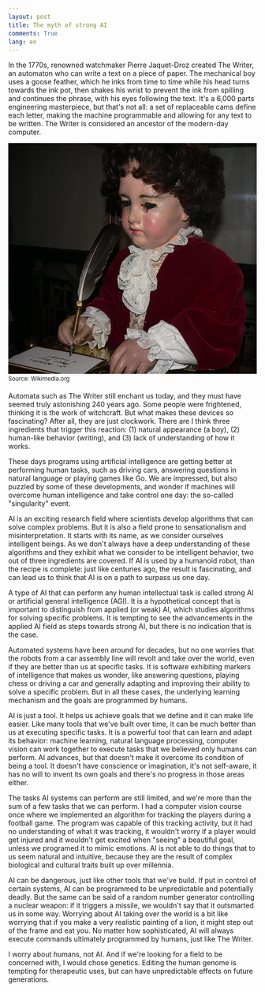 ```yaml
---
layout: post
title: The myth of strong AI
comments: True
lang: en
---
```


 In the 1770s, renowned watchmaker Pierre Jaquet-Droz created The Writer, an automaton who can write a text on a piece of paper. The mechanical boy uses a goose feather, which he inks from time to time while his head turns towards the ink pot, then shakes his wrist to prevent the ink from spilling and continues the phrase, with his eyes following the text. It's a 6,000 parts engineering masterpiece, but that's not all: a set of replaceable cams define each letter, making the machine programmable and allowing for any text to be written. The Writer is considered an ancestor of the modern-day computer.

 <!--more-->

 ![The Writer - Jaquet Droz](/assets/the-writer-jaquet-droz.jpg "The Writer")
 <sup>Source: Wikimedia.org</sup>

Automata such as The Writer still enchant us today, and they must have seemed truly astonishing 240 years ago. Some people were frightened, thinking it is the work of witchcraft. But what makes these devices so fascinating? After all, they are just clockwork. There are I think three ingredients that trigger this reaction: (1) natural appearance (a boy), (2) human-like behavior (writing), and (3) lack of understanding of how it works.

These days programs using artificial intelligence are getting better at performing human tasks, such as driving cars, answering questions in natural language or playing games like Go. We are impressed, but also puzzled by some of these developments, and wonder if machines will overcome human intelligence and take control one day: the so-called "singularity" event.

AI is an exciting research field where scientists develop algorithms that can solve complex problems. But it is also a field prone to sensationalism and misinterpretation. It starts with its name, as we consider ourselves intelligent beings. As we don't always have a deep understanding of these algorithms and they exhibit what we consider to be intelligent behavior, two out of three ingredients are covered. If AI is used by a humanoid robot, than the recipe is complete: just like centuries ago, the result is fascinating, and can lead us to think that AI is on a path to surpass us one day.

A type of AI that can perform any human intellectual task is called strong AI or artificial general intelligence (AGI). It is a hypothetical concept that is important to distinguish from applied (or weak) AI, which studies algorithms for solving specific problems. It is tempting to see the advancements in the applied AI field as steps towards strong AI, but there is no indication that is the case.

Automated systems have been around for decades, but no one worries that the robots from a car assembly line will revolt and take over the world, even if they are better than us at specific tasks. It is software exhibiting markers of intelligence that makes us wonder, like answering questions, playing chess or driving a car and generally adapting and improving their ability to solve a specific problem. But in all these cases, the underlying learning mechanism and the goals are programmed by humans.

AI is just a tool. It helps us achieve goals that we define and it can make life easier. Like many tools that we've built over time, it can be much better than us at executing specific tasks. It is a powerful tool that can learn and adapt its behavior: machine learning, natural language processing, computer vision can work together to execute tasks that we believed only humans can perform. AI advances, but that doesn't make it overcome its condition of being a tool. It doesn't have conscience or imagination, it's not self-aware, it has no will to invent its own goals and there's no progress in those areas either.

The tasks AI systems can perform are still limited, and we're more than the sum of a few tasks that we can perform. I had a computer vision course once where we implemented an algorithm for tracking the players during a football game. The program was capable of this tracking activity, but it had no understanding of what it was tracking, it wouldn't worry if a player would get injured and it wouldn't get excited when "seeing" a beautiful goal, unless we programed it to mimic emotions. AI is not able to do things that to us seem natural and intuitive, because they are the result of complex biological and cultural traits built up over millennia.

AI can be dangerous, just like other tools that we've build. If put in control of certain systems, AI can be programmed to be unpredictable and potentially deadly. But the same can be said of a random number generator controlling a nuclear weapon: if it triggers a missile, we wouldn't say that it outsmarted us in some way. Worrying about AI taking over the world is a bit like worrying that if you make a very realistic painting of a lion, it might step out of the frame and eat you. No matter how sophisticated, AI will always execute commands ultimately programmed by humans, just like The Writer.

I worry about humans, not AI. And if we're looking for a field to be concerned with, I would chose genetics. Editing the human genome is tempting for therapeutic uses, but can have unpredictable effects on future generations.
